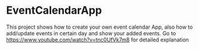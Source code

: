 # EventCalendarApp
This project shows how to create your own event calendar App, also how to add/update events in certain day and show your added events.
Go to https://www.youtube.com/watch?v=tnc0UfVk7m8 for detailed explanation
